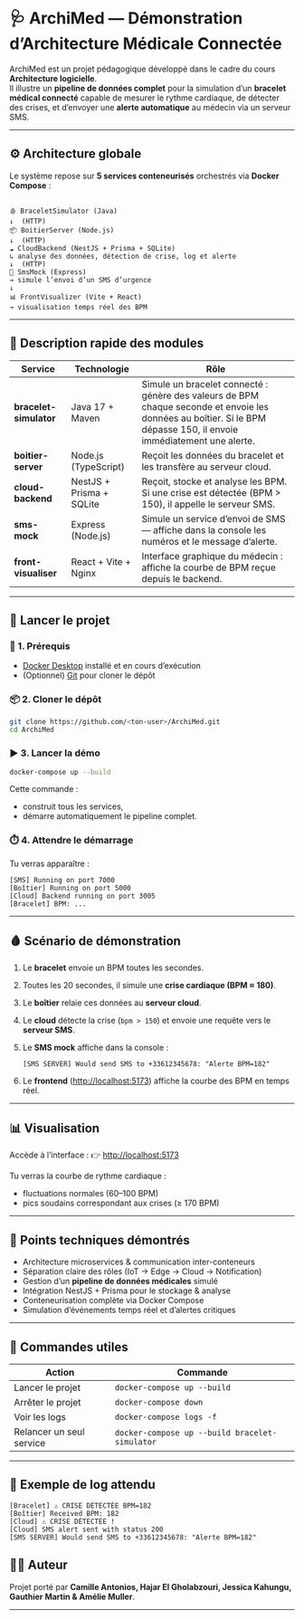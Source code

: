 # 🩺 ArchiMed — Démonstration d’Architecture Médicale Connectée

ArchiMed est un projet pédagogique développé dans le cadre du cours **Architecture logicielle**.  
Il illustre un **pipeline de données complet** pour la simulation d’un **bracelet médical connecté** capable de mesurer le rythme cardiaque, de détecter des crises, et d’envoyer une **alerte automatique** au médecin via un serveur SMS.

---

## ⚙️ Architecture globale

Le système repose sur **5 services conteneurisés** orchestrés via **Docker Compose** :

```

🩸 BraceletSimulator (Java)
↓  (HTTP)
📦 BoitierServer (Node.js)
↓  (HTTP)
☁️ CloudBackend (NestJS + Prisma + SQLite)
↳ analyse des données, détection de crise, log et alerte
↓  (HTTP)
📱 SmsMock (Express)
→ simule l’envoi d’un SMS d’urgence
↓
📊 FrontVisualizer (Vite + React)
→ visualisation temps réel des BPM

````

---

## 🧩 Description rapide des modules

| Service | Technologie | Rôle |
|----------|--------------|------|
| **bracelet-simulator** | Java 17 + Maven | Simule un bracelet connecté : génère des valeurs de BPM chaque seconde et envoie les données au boîtier. Si le BPM dépasse 150, il envoie immédiatement une alerte. |
| **boitier-server** | Node.js (TypeScript) | Reçoit les données du bracelet et les transfère au serveur cloud. |
| **cloud-backend** | NestJS + Prisma + SQLite | Reçoit, stocke et analyse les BPM. Si une crise est détectée (BPM > 150), il appelle le serveur SMS. |
| **sms-mock** | Express (Node.js) | Simule un service d’envoi de SMS — affiche dans la console les numéros et le message d’alerte. |
| **front-visualiser** | React + Vite + Nginx | Interface graphique du médecin : affiche la courbe de BPM reçue depuis le backend. |

---

## 🚀 Lancer le projet

### 🐳 1. Prérequis
- [Docker Desktop](https://www.docker.com/) installé et en cours d’exécution  
- (Optionnel) [Git](https://git-scm.com/) pour cloner le dépôt

### 📦 2. Cloner le dépôt
```bash
git clone https://github.com/<ton-user>/ArchiMed.git
cd ArchiMed
````

### ▶️ 3. Lancer la démo

```bash
docker-compose up --build
```

Cette commande :

* construit tous les services,
* démarre automatiquement le pipeline complet.

### ⏱️ 4. Attendre le démarrage

Tu verras apparaître :

```
[SMS] Running on port 7000
[Boîtier] Running on port 5000
[Cloud] Backend running on port 3005
[Bracelet] BPM: ...
```

---

## 🩸 Scénario de démonstration

1. Le **bracelet** envoie un BPM toutes les secondes.
2. Toutes les 20 secondes, il simule une **crise cardiaque (BPM ≈ 180)**.
3. Le **boîtier** relaie ces données au **serveur cloud**.
4. Le **cloud** détecte la crise (`bpm > 150`) et envoie une requête vers le **serveur SMS**.
5. Le **SMS mock** affiche dans la console :

   ```
   [SMS SERVER] Would send SMS to +33612345678: "Alerte BPM=182"
   ```
6. Le **frontend** ([http://localhost:5173](http://localhost:5173)) affiche la courbe des BPM en temps réel.

---

## 📊 Visualisation

Accède à l’interface :
👉 [http://localhost:5173](http://localhost:5173)

Tu verras la courbe de rythme cardiaque :

* fluctuations normales (60–100 BPM)
* pics soudains correspondant aux crises (≥ 170 BPM)

---

## 🧠 Points techniques démontrés

* Architecture microservices & communication inter-conteneurs
* Séparation claire des rôles (IoT → Edge → Cloud → Notification)
* Gestion d’un **pipeline de données médicales** simulé
* Intégration NestJS + Prisma pour le stockage & analyse
* Conteneurisation complète via Docker Compose
* Simulation d’événements temps réel et d’alertes critiques

---

## 🧰 Commandes utiles

| Action                   | Commande                                       |
| ------------------------ | ---------------------------------------------- |
| Lancer le projet         | `docker-compose up --build`                    |
| Arrêter le projet        | `docker-compose down`                          |
| Voir les logs            | `docker-compose logs -f`                       |
| Relancer un seul service | `docker-compose up --build bracelet-simulator` |

---

## 🩵 Exemple de log attendu

```
[Bracelet] ⚠️ CRISE DÉTECTÉE BPM=182
[Boîtier] Received BPM: 182
[Cloud] ⚠️ CRISE DÉTECTÉE !
[Cloud] SMS alert sent with status 200
[SMS SERVER] Would send SMS to +33612345678: "Alerte BPM=182"
```


## 👩‍💻 Auteur

Projet porté par **Camille Antonios, Hajar El Gholabzouri, Jessica Kahungu, Gauthier Martin & Amélie Muller**.

---
